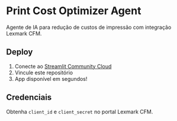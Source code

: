 # Print Cost Optimizer Agent

Agente de IA para redução de custos de impressão com integração Lexmark CFM.

## Deploy
1. Conecte ao [Streamlit Community Cloud](https://share.streamlit.io)
2. Vincule este repositório
3. App disponível em segundos!

## Credenciais
Obtenha `client_id` e `client_secret` no portal Lexmark CFM.
